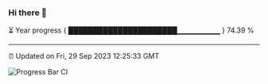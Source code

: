### Hi there 👋

⏳ Year progress { ██████████████████████▁▁▁▁▁▁▁▁ } 74.39 %

---

⏰ Updated on Fri, 29 Sep 2023 12:25:33 GMT

![Progress Bar CI](https://github.com/liununu/liununu/workflows/Progress%20Bar%20CI/badge.svg)
